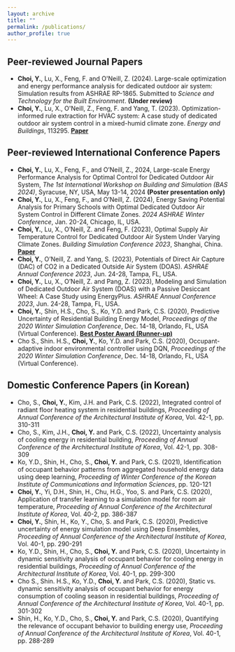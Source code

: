 ```yaml
---
layout: archive
title: ""
permalink: /publications/
author_profile: true
---
```

Peer-reviewed Journal Papers
-----
* **Choi, Y.**, Lu, X., Feng, F. and O'Neill, Z. (2024). Large-scale optimization and energy performance analysis for dedicated outdoor air system: Simulation results from ASHRAE RP-1865. Submitted to *Science and Technology for the Built Environment*. **(Under review)**
* **Choi, Y.**, Lu, X., O'Neill, Z., Feng, F. and Yang, T. (2023). Optimization-informed rule extraction for HVAC system: A case study of dedicated outdoor air system control in a mixed-humid climate zone. *Energy and Buildings*, 113295. [**Paper**](https://doi.org/10.1016/j.enbuild.2023.113295)

Peer-reviewed International Conference Papers
-----

* **Choi, Y.**, Lu, X., Feng, F., and O’Neill, Z., 2024, Large-scale Energy Performance Analysis for Optimal Control for Dedicated Outdoor Air System, *The 1st International Workshop on Building and Simulation (BAS 2024)*, Syracuse, NY, USA, May 13-14, 2024 **(Poster presentation only)**
* **Choi, Y.**, Lu, X., Feng, F., and O’Neill, Z. (2024), Energy Saving Potential Analysis for Primary Schools with Optimal Dedicated Outdoor Air System Control in Different Climate Zones. *2024 ASHRAE Winter Conference*, Jan. 20-24, Chicago, IL, USA.
* **Choi, Y.**, Lu, X., O’Neill, Z. and Feng, F. (2023), Optimal Supply Air Temperature Control for Dedicated Outdoor Air System Under Varying Climate Zones. *Building Simulation Conference 2023*, Shanghai, China. [**Paper**](https://doi.org/10.26868/25222708.2023.1280)
* **Choi, Y.**, O’Neill, Z. and Yang, S. (2023), Potentials of Direct Air Capture (DAC) of CO2 in a Dedicated Outside Air System (DOAS). *ASHRAE Annual Conference 2023*, Jun. 24-28, Tampa, FL, USA. 
* **Choi, Y.**, Lu, X., O’Neill, Z. and Pang, Z. (2023), Modeling and Simulation of Dedicated Outdoor Air System (DOAS) with a Passive Desiccant Wheel: A Case Study using EnergyPlus. *ASHRAE Annual Conference 2023*, Jun. 24-28, Tampa, FL, USA. 
* **Choi, Y.**, Shin, H.S., Cho, S., Ko, Y.D. and Park, C.S. (2020), Predictive Uncertainty of Residential Building Energy Model, *Proceedings of the 2020 Winter Simulation Conference*, Dec. 14-18, Orlando, FL, USA (Virtual Conference). [**Best Poster Award (Runner-up)**](http://youngsik-choi.github.io/files/WSC2020_Award.pdf) 
* Cho S., Shin. H.S., **Choi, Y.**, Ko, Y.D. and Park, C.S. (2020), Occupant-adaptive indoor environmental controller using DQN, *Proceedings of the 2020 Winter Simulation Conference*, Dec. 14-18, Orlando, FL, USA (Virtual Conference). 

Domestic Conference Papers (in Korean)
-----
* Cho, S., **Choi, Y.**, Kim, J.H. and Park, C.S. (2022), Integrated control of radiant floor heating system in residential buildings, *Proceeding of Annual Conference of the Architectural Institute of Korea*, Vol. 42-1, pp. 310-311 
* Cho, S., Kim, J.H., **Choi, Y.** and Park, C.S. (2022), Uncertainty analysis of cooling energy in residential building, *Proceeding of Annual Conference of the Architectural Institute of Korea*, Vol. 42-1, pp. 308-309
* Ko, Y.D., Shin, H., Cho, S., **Choi, Y.** and Park, C.S. (2021), Identification of occupant behavior patterns from aggregated household energy data using deep learning, *Proceeding of Winter Conference of the Korean Institute of Communications and Information Sciences*, pp. 120-121 
* **Choi, Y.**, Yi, D.H., Shin, H., Chu, H.G., Yoo, S. and Park, C.S. (2020), Application of transfer learning to a simulation model for room air temperature, *Proceeding of Annual Conference of the Architectural Institute of Korea*, Vol. 40-2, pp. 386-387
* **Choi, Y.**, Shin, H., Ko, Y., Cho, S. and Park, C.S. (2020), Predictive uncertainty of energy simulation model using Deep Ensembles, *Proceeding of Annual Conference of the Architectural Institute of Korea*, Vol. 40-1, pp. 290-291
* Ko, Y.D., Shin, H., Cho, S., **Choi, Y.** and Park, C.S. (2020), Uncertainty in dynamic sensitivity analysis of occupant behavior for cooling energy in residential buildings, *Proceeding of Annual Conference of the Architectural Institute of Korea*, Vol. 40-1, pp. 299-300
* Cho S., Shin. H.S., Ko, Y.D., **Choi, Y.** and Park, C.S. (2020), Static vs. dynamic sensitivity analysis of occupant behavior for energy consumption of cooling season in residential buildings, *Proceeding of Annual Conference of the Architectural Institute of Korea*, Vol. 40-1, pp. 301-302 
* Shin, H., Ko, Y.D., Cho, S., **Choi, Y.** and Park, C.S. (2020), Quantifying the relevance of occupant behavior to building energy use, *Proceeding of Annual Conference of the Architectural Institute of Korea*, Vol. 40-1, pp. 288-289 
